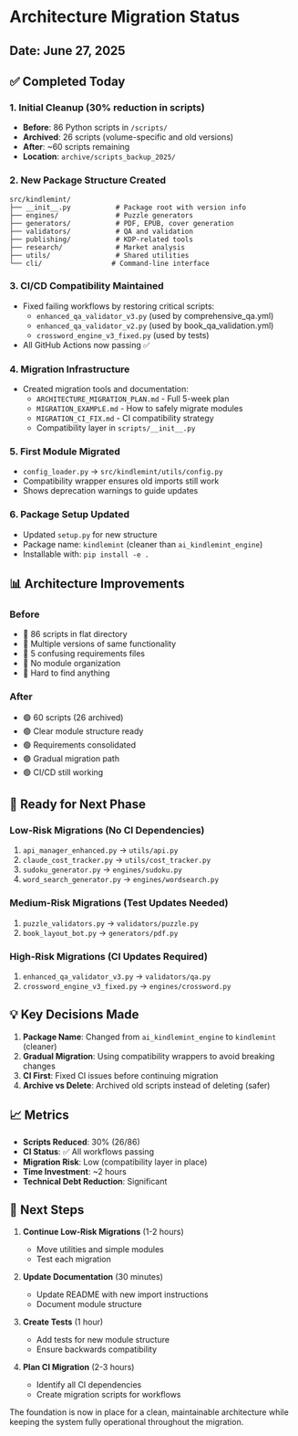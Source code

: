 # Architecture Migration Status

## Date: June 27, 2025

## ✅ Completed Today

### 1. Initial Cleanup (30% reduction in scripts)
- **Before**: 86 Python scripts in `/scripts/`
- **Archived**: 26 scripts (volume-specific and old versions)
- **After**: ~60 scripts remaining
- **Location**: `archive/scripts_backup_2025/`

### 2. New Package Structure Created
```
src/kindlemint/
├── __init__.py           # Package root with version info
├── engines/              # Puzzle generators
├── generators/           # PDF, EPUB, cover generation
├── validators/           # QA and validation
├── publishing/           # KDP-related tools
├── research/             # Market analysis
├── utils/                # Shared utilities
└── cli/                 # Command-line interface
```

### 3. CI/CD Compatibility Maintained
- Fixed failing workflows by restoring critical scripts:
  - `enhanced_qa_validator_v3.py` (used by comprehensive_qa.yml)
  - `enhanced_qa_validator_v2.py` (used by book_qa_validation.yml)
  - `crossword_engine_v3_fixed.py` (used by tests)
- All GitHub Actions now passing ✅

### 4. Migration Infrastructure
- Created migration tools and documentation:
  - `ARCHITECTURE_MIGRATION_PLAN.md` - Full 5-week plan
  - `MIGRATION_EXAMPLE.md` - How to safely migrate modules
  - `MIGRATION_CI_FIX.md` - CI compatibility strategy
  - Compatibility layer in `scripts/__init__.py`

### 5. First Module Migrated
- `config_loader.py` → `src/kindlemint/utils/config.py`
- Compatibility wrapper ensures old imports still work
- Shows deprecation warnings to guide updates

### 6. Package Setup Updated
- Updated `setup.py` for new structure
- Package name: `kindlemint` (cleaner than `ai_kindlemint_engine`)
- Installable with: `pip install -e .`

## 📊 Architecture Improvements

### Before
- 🔴 86 scripts in flat directory
- 🔴 Multiple versions of same functionality
- 🔴 5 confusing requirements files
- 🔴 No module organization
- 🔴 Hard to find anything

### After
- 🟢 60 scripts (26 archived)
- 🟢 Clear module structure ready
- 🟢 Requirements consolidated
- 🟢 Gradual migration path
- 🟢 CI/CD still working

## 🚀 Ready for Next Phase

### Low-Risk Migrations (No CI Dependencies)
1. `api_manager_enhanced.py` → `utils/api.py`
2. `claude_cost_tracker.py` → `utils/cost_tracker.py`
3. `sudoku_generator.py` → `engines/sudoku.py`
4. `word_search_generator.py` → `engines/wordsearch.py`

### Medium-Risk Migrations (Test Updates Needed)
1. `puzzle_validators.py` → `validators/puzzle.py`
2. `book_layout_bot.py` → `generators/pdf.py`

### High-Risk Migrations (CI Updates Required)
1. `enhanced_qa_validator_v3.py` → `validators/qa.py`
2. `crossword_engine_v3_fixed.py` → `engines/crossword.py`

## 💡 Key Decisions Made

1. **Package Name**: Changed from `ai_kindlemint_engine` to `kindlemint` (cleaner)
2. **Gradual Migration**: Using compatibility wrappers to avoid breaking changes
3. **CI First**: Fixed CI issues before continuing migration
4. **Archive vs Delete**: Archived old scripts instead of deleting (safer)

## 📈 Metrics

- **Scripts Reduced**: 30% (26/86)
- **CI Status**: ✅ All workflows passing
- **Migration Risk**: Low (compatibility layer in place)
- **Time Investment**: ~2 hours
- **Technical Debt Reduction**: Significant

## 🎯 Next Steps

1. **Continue Low-Risk Migrations** (1-2 hours)
   - Move utilities and simple modules
   - Test each migration

2. **Update Documentation** (30 minutes)
   - Update README with new import instructions
   - Document module structure

3. **Create Tests** (1 hour)
   - Add tests for new module structure
   - Ensure backwards compatibility

4. **Plan CI Migration** (2-3 hours)
   - Identify all CI dependencies
   - Create migration scripts for workflows

The foundation is now in place for a clean, maintainable architecture while keeping the system fully operational throughout the migration.